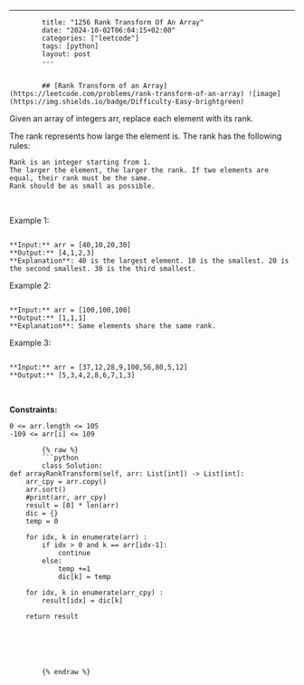 ---
            title: "1256 Rank Transform Of An Array"
            date: "2024-10-02T06:04:15+02:00"
            categories: ["leetcode"]
            tags: [python]
            layout: post
            ---
            

            ## [Rank Transform of an Array](https://leetcode.com/problems/rank-transform-of-an-array) ![image](https://img.shields.io/badge/Difficulty-Easy-brightgreen)

Given an array of integers arr, replace each element with its rank.

The rank represents how large the element is. The rank has the following rules:

	Rank is an integer starting from 1.
	The larger the element, the larger the rank. If two elements are equal, their rank must be the same.
	Rank should be as small as possible.

 

Example 1:

```

**Input:** arr = [40,10,20,30]
**Output:** [4,1,2,3]
**Explanation**: 40 is the largest element. 10 is the smallest. 20 is the second smallest. 30 is the third smallest.
```

Example 2:

```

**Input:** arr = [100,100,100]
**Output:** [1,1,1]
**Explanation**: Same elements share the same rank.

```

Example 3:

```

**Input:** arr = [37,12,28,9,100,56,80,5,12]
**Output:** [5,3,4,2,8,6,7,1,3]

```

 

**Constraints:**

	0 <= arr.length <= 105
	-109 <= arr[i] <= 109

            {% raw %}
            ```python
            class Solution:
    def arrayRankTransform(self, arr: List[int]) -> List[int]:
        arr_cpy = arr.copy()
        arr.sort()
        #print(arr, arr_cpy)
        result = [0] * len(arr)
        dic = {}
        temp = 0

        for idx, k in enumerate(arr) :
            if idx > 0 and k == arr[idx-1]:
                continue
            else:
                temp +=1
                dic[k] = temp

        for idx, k in enumerate(arr_cpy) :
            result[idx] = dic[k]

        return result
            

            


        
            {% endraw %}
            